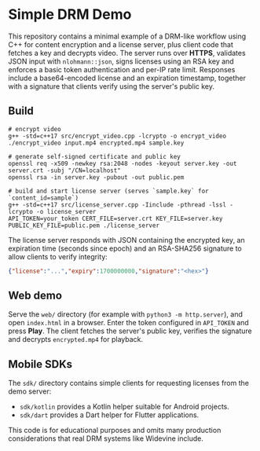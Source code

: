 # Simple DRM Demo

This repository contains a minimal example of a DRM-like workflow using C++ for
content encryption and a license server, plus client code that fetches a key and
decrypts video. The server runs over **HTTPS**, validates JSON input with
`nlohmann::json`, signs licenses using an RSA key and enforces a basic token
authentication and per-IP rate limit. Responses include a base64-encoded license
and an expiration timestamp, together with a signature that clients verify using
the server's public key.

## Build

```
# encrypt video
g++ -std=c++17 src/encrypt_video.cpp -lcrypto -o encrypt_video
./encrypt_video input.mp4 encrypted.mp4 sample.key

# generate self-signed certificate and public key
openssl req -x509 -newkey rsa:2048 -nodes -keyout server.key -out server.crt -subj "/CN=localhost"
openssl rsa -in server.key -pubout -out public.pem

# build and start license server (serves `sample.key` for `content_id=sample`)
g++ -std=c++17 src/license_server.cpp -Iinclude -pthread -lssl -lcrypto -o license_server
API_TOKEN=your_token CERT_FILE=server.crt KEY_FILE=server.key PUBLIC_KEY_FILE=public.pem ./license_server
```

The license server responds with JSON containing the encrypted key, an
expiration time (seconds since epoch) and an RSA-SHA256 signature to allow
clients to verify integrity:

```json
{"license":"...","expiry":1700000000,"signature":"<hex>"}
```

## Web demo

Serve the `web/` directory (for example with `python3 -m http.server`), and
open `index.html` in a browser. Enter the token configured in `API_TOKEN` and
press **Play**. The client fetches the server's public key, verifies the
signature and decrypts `encrypted.mp4` for playback.

## Mobile SDKs

The `sdk/` directory contains simple clients for requesting licenses from the
demo server:

- `sdk/kotlin` provides a Kotlin helper suitable for Android projects.
- `sdk/dart` provides a Dart helper for Flutter applications.

This code is for educational purposes and omits many production considerations
that real DRM systems like Widevine include.
